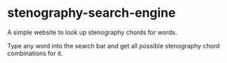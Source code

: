 # stenography-search-engine
A simple website to look up stenography chords for words.

Type any word into the search bar and get all possible stenography chord combinations for it.
